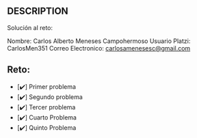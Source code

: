 ## DESCRIPTION

Solución al reto:

Nombre: Carlos Alberto Meneses Campohermoso
Usuario Platzi: CarlosMen351
Correo Electronico: carlosamenesesc@gmail.com

## Reto:

- [✔️] Primer problema
- [✔️] Segundo problema
- [✔️] Tercer problema
- [✔️] Cuarto Problema
- [✔️] Quinto Problema
